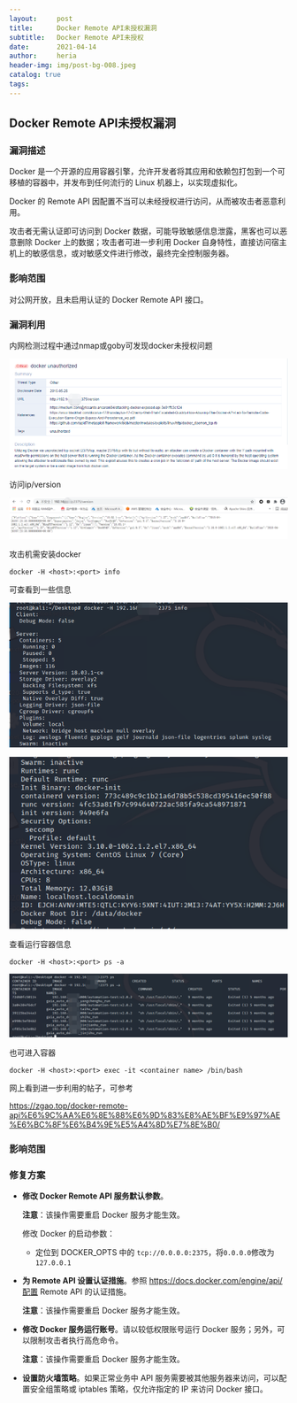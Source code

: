 ```yaml
---
layout:     post
title:      Docker Remote API未授权漏洞
subtitle:   Docker Remote API未授权
date:       2021-04-14
author:     heria
header-img: img/post-bg-008.jpeg
catalog: true
tags:
---
```


## Docker Remote API未授权漏洞

### 漏洞描述

Docker 是一个开源的应用容器引擎，允许开发者将其应用和依赖包打包到一个可移植的容器中，并发布到任何流行的 Linux 机器上，以实现虚拟化。

Docker 的 Remote API 因配置不当可以未经授权进行访问，从而被攻击者恶意利用。

攻击者无需认证即可访问到 Docker 数据，可能导致敏感信息泄露，黑客也可以恶意删除 Docker 上的数据；攻击者可进一步利用 Docker 自身特性，直接访问宿主机上的敏感信息，或对敏感文件进行修改，最终完全控制服务器。

### 影响范围

对公网开放，且未启用认证的 Docker Remote API 接口。

### 漏洞利用

内网检测过程中通过nmap或goby可发现docker未授权问题

![image-20210414100030451](https://raw.githubusercontent.com/heriachen/cloudimg/main/img2/image-20210414100030451.png)

访问ip/version

![image-20210414100123468](https://raw.githubusercontent.com/heriachen/cloudimg/main/img2/image-20210414100123468.png)

攻击机需安装docker

```
docker -H <host>:<port> info
```

可查看到一些信息

![image-20210414100347472](https://raw.githubusercontent.com/heriachen/cloudimg/main/img2/image-20210414100347472.png)

![image-20210414100434750](https://raw.githubusercontent.com/heriachen/cloudimg/main/img2/image-20210414100434750.png)

查看运行容器信息

```
docker -H <host>:<port> ps -a
```

![image-20210414100640352](https://raw.githubusercontent.com/heriachen/cloudimg/main/img2/image-20210414100640352.png)



也可进入容器

```
docker -H <host>:<port> exec -it <container name> /bin/bash
```



网上看到进一步利用的帖子，可参考

https://zgao.top/docker-remote-api%E6%9C%AA%E6%8E%88%E6%9D%83%E8%AE%BF%E9%97%AE%E6%BC%8F%E6%B4%9E%E5%A4%8D%E7%8E%B0/

### 影响范围

### 修复方案

- **修改 Docker Remote API 服务默认参数**。

  **注意**：该操作需要重启 Docker 服务才能生效。

  修改 Docker 的启动参数：

  - 定位到 DOCKER_OPTS 中的 `tcp://0.0.0.0:2375`，将`0.0.0.0`修改为`127.0.0.1`

- **为 Remote API 设置认证措施**。参照 https://docs.docker.com/engine/api/配置 Remote API 的认证措施。

  **注意**：该操作需要重启 Docker 服务才能生效。

- **修改 Docker 服务运行账号**。请以较低权限账号运行 Docker 服务；另外，可以限制攻击者执行高危命令。

  **注意**：该操作需要重启 Docker 服务才能生效。

- **设置防火墙策略**。如果正常业务中 API 服务需要被其他服务器来访问，可以配置安全组策略或 iptables 策略，仅允许指定的 IP 来访问 Docker 接口。

